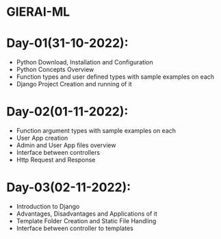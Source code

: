 # GIERAI-ML

# Day-01(31-10-2022):
  - Python Download, Installation and Configuration
  - Python Concepts Overview
  - Function types and user defined types with sample examples on each
  - Django Project Creation and running of it

# Day-02(01-11-2022):
  - Function argument types with sample examples on each
  - User App creation
  - Admin and User App files overview
  - Interface between controllers
  - Http Request and Response

# Day-03(02-11-2022):
  - Introduction to Django
  - Advantages, Disadvantages and Applications of it
  - Template Folder Creation and Static File Handling
  - Interface between controller to templates
  
  
  
